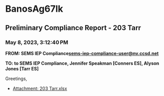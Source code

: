 # BanosAg67lk
## Preliminary Compliance Report - 203 Tarr
### May 8, 2023, 3:12:40 PM
**FROM: SEMS IEP Compliance<sems-iep-compliance-user@nv.ccsd.net>**

**TO: to SEMS IEP Compliance, Jennifer Speakman [Conners ES], Alyson Jones [Tarr ES]**


Greetings, 





* [Attachment: 203 Tarr.xlsx](BanosAg67lk-attachment-1.xlsx)
